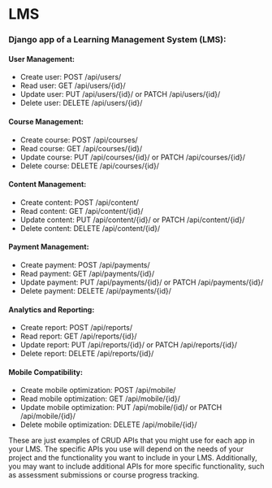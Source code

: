 # LMS

### Django app of a Learning Management System (LMS):

#### User Management:
- Create user: POST /api/users/
- Read user: GET /api/users/{id}/
- Update user: PUT /api/users/{id}/ or PATCH /api/users/{id}/
- Delete user: DELETE /api/users/{id}/

#### Course Management:
- Create course: POST /api/courses/
- Read course: GET /api/courses/{id}/
- Update course: PUT /api/courses/{id}/ or PATCH /api/courses/{id}/
- Delete course: DELETE /api/courses/{id}/

#### Content Management:
- Create content: POST /api/content/
- Read content: GET /api/content/{id}/
- Update content: PUT /api/content/{id}/ or PATCH /api/content/{id}/
- Delete content: DELETE /api/content/{id}/

#### Payment Management:
- Create payment: POST /api/payments/
- Read payment: GET /api/payments/{id}/
- Update payment: PUT /api/payments/{id}/ or PATCH /api/payments/{id}/
- Delete payment: DELETE /api/payments/{id}/

#### Analytics and Reporting:
- Create report: POST /api/reports/
- Read report: GET /api/reports/{id}/
- Update report: PUT /api/reports/{id}/ or PATCH /api/reports/{id}/
- Delete report: DELETE /api/reports/{id}/

#### Mobile Compatibility:
- Create mobile optimization: POST /api/mobile/
- Read mobile optimization: GET /api/mobile/{id}/
- Update mobile optimization: PUT /api/mobile/{id}/ or PATCH /api/mobile/{id}/
- Delete mobile optimization: DELETE /api/mobile/{id}/


These are just examples of CRUD APIs that you might use for each app in your LMS. The specific APIs you use will depend on the needs of your project and the functionality you want to include in your LMS. Additionally, you may want to include additional APIs for more specific functionality, such as assessment submissions or course progress tracking.

